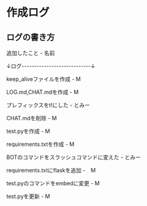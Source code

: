 # 作成ログ

## ログの書き方
追加したこと - 名前

↓ログ----------------------------↓

keep_aliveファイルを作成 - M

LOG.md,CHAT.mdを作成 - M

プレフィックスをt!にした - とみー

CHAT.mdを削除 - M

test.pyを作成 - M

requirements.txtを作成 - M

BOTのコマンドをスラッシュコマンドに変えた - とみー

requirements.txtにflaskを追加 -　M

test.pyのコマンドをembedに変更 - M

test.pyを更新 - M
